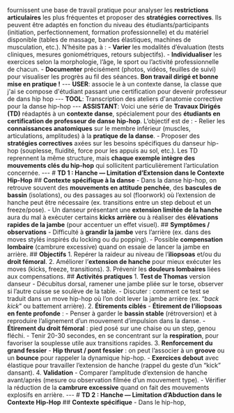 fournissent une base de travail pratique pour analyser les **restrictions articulaires** les plus fréquentes et proposer des **stratégies correctives**. Ils peuvent être adaptés en fonction du niveau des étudiants/participants (initiation, perfectionnement, formation professionnelle) et du matériel disponible (tables de massage, bandes élastiques, machines de musculation, etc.). N’hésite pas à : - **Varier** les modalités d’évaluation (tests cliniques, mesures goniométriques, retours subjectifs). - **Individualiser** les exercices selon la morphologie, l’âge, le sport ou l’activité professionnelle de chacun. - **Documenter** précisément (photos, vidéos, feuilles de suivi) pour visualiser les progrès au fil des séances. **Bon travail dirigé et bonne mise en pratique !** --- **USER**: associe le à un contexte danse, la classe que j'ai se compose d'étudiant passant une certification pour devenir professeur de dans hip hop --- **TOOL**: Transcription des ateliers d'anatomie corrective pour la danse hip-hop --- **ASSISTANT**: Voici une série de **Travaux Dirigés (TD)** réadaptés à un **contexte danse**, spécialement pour des **étudiants en certification de professeur de danse hip-hop**. L’objectif est de : - Relier les **connaissances anatomiques** sur le membre inférieur (muscles, articulations, amplitudes) à la **pratique de la danse**. - Proposer des **stratégies correctives** axées sur les besoins spécifiques du danseur hip-hop (souplesse, fluidité, force pour les appuis au sol, etc.). Les TD reprennent la même structure, mais **chaque exemple intègre des mouvements clés du hip-hop** qui sollicitent particulièrement l’articulation concernée. --- # **TD 1 : Hanche — Limitation d’Extension dans le Contexte Hip-Hop** ## **Contexte spécifique à la danse** - Dans la danse hip-hop, on retrouve souvent des **mouvements en attitude penchée**, des **bascules de bassin** (isolations), ou des passages au sol (floorwork) où l’extension de hanche peut être nécessaire (ex. transitions entre un step debout et un freeze/pose). - Un danseur présentant une **extension limitée de la hanche** aura du mal à exécuter certains **kicks arrière** ou à réaliser des **élévations rapides de la jambe** (pour accentuer un effet visuel). ## **Symptômes / observations** - Difficulté à **grandir la jambe** vers l’arrière (ex. dans des moves stylés inspirés du locking ou du popping). - Possible **compensation lombaire** (cambrure excessive) quand on essaie de lancer la jambe en arrière. ## **Objectifs** 1. Repérer la raideur au niveau de l’**iliopsoas** et/ou du **droit fémoral**. 2. Améliorer l’**extension de hanche** pour mieux exécuter les moves (kicks, freeze, transitions). 3. Prévenir les **douleurs lombaires** liées aux compensations. ## **Activités pratiques** 1. **Test de Thomas** version danseur - Décubitus dorsal, ramener une jambe pliée sur le torse, observer si l’autre cuisse se soulève de la table. - Discuter : comment ce test se traduit dans un move hip-hop où l’on doit lever la jambe arrière (ex. “*back kick*” ou battement arrière). 2. **Étirements ciblés** - **Étirement de l’iliopsoas en fente profonde** : - Penser à garder le **bassin stable** (rétroversion) et à reproduire l’alignement d’un mouvement d’impulsion dans la danse. - **Étirement du droit fémoral** : pied posé sur une chaise ou un step, genou fléchi. - Tenir 20-30 secondes, en se concentrant sur la **respiration**, pour favoriser la souplesse utile aux transitions rapides. 3. **Renforcement du grand fessier** - **Hip thrust / pont fessier** : on peut l’associer à un **groove** ou un **bounce** pour rappeler la dynamique hip-hop. - **Exercices debout** avec élastique pour travailler l’extension de hanche (rappel du geste d’un “kick” dansant). 4. **Validation** - Comparer l’amplitude d’extension de hanche avant/après (mesure ou observation filmée d’un mouvement type). - Vérifier la réduction de la **cambrure excessive** quand on fait des mouvements explosifs en arrière. --- # **TD 2 : Hanche — Limitation d’Abduction dans le Contexte Hip-Hop** ## **Contexte spécifique** - Dans le hip-hop,